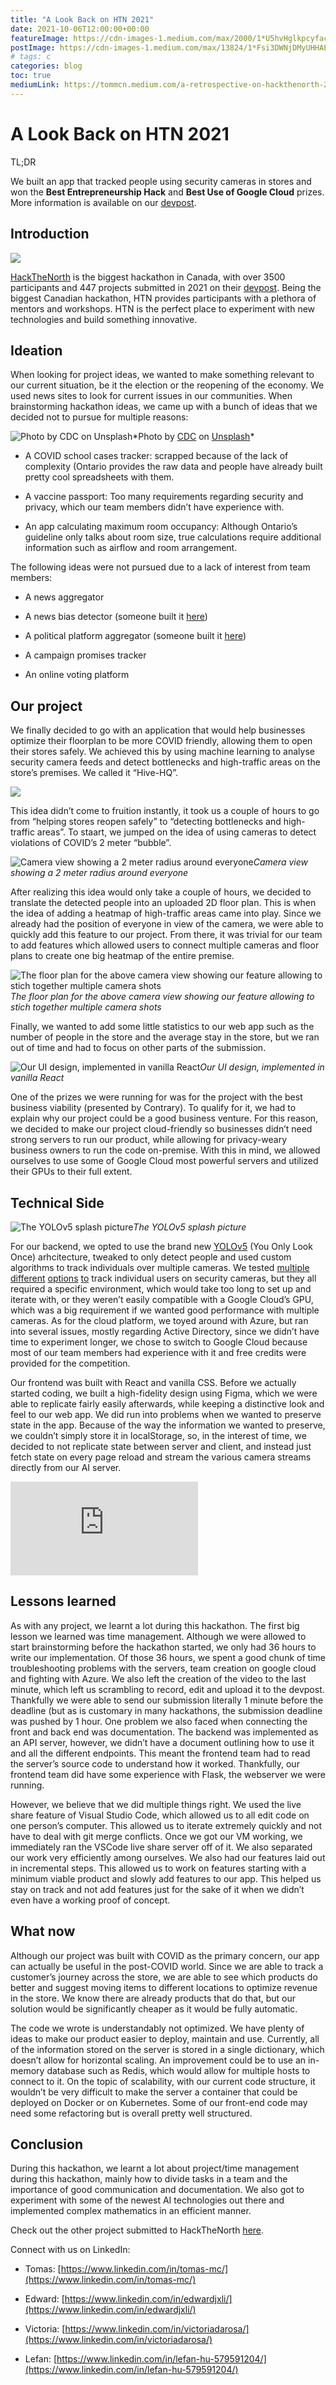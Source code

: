 ```yaml
---
title: "A Look Back on HTN 2021"
date: 2021-10-06T12:00:00+00:00
featureImage: https://cdn-images-1.medium.com/max/2000/1*U5hvHglkpcyfaccate0ABg.png
postImage: https://cdn-images-1.medium.com/max/13824/1*Fsi3DWNjDMyUHHAEp6-uFw.jpeg
# tags: c
categories: blog
toc: true
mediumLink: https://tommcn.medium.com/a-retrospective-on-hackthenorth-2021-130f570461c6
---
```


# A Look Back on HTN 2021

TL;DR

We built an app that tracked people using security cameras in stores and won the **Best Entrepreneurship Hack** and **Best Use of Google Cloud** prizes. More information is available on our [devpost](https://devpost.com/software/hive-hq).

## **Introduction**

![](https://cdn-images-1.medium.com/max/2000/1*U5hvHglkpcyfaccate0ABg.png)

[HackTheNorth](https://hackthenorth.com/) is the biggest hackathon in Canada, with over 3500 participants and 447 projects submitted in 2021 on their [devpost](https://hackthenorth2021.devpost.com/). Being the biggest Canadian hackathon, HTN provides participants with a plethora of mentors and workshops. HTN is the perfect place to experiment with new technologies and build something innovative.

## **Ideation**

When looking for project ideas, we wanted to make something relevant to our current situation, be it the election or the reopening of the economy. We used news sites to look for current issues in our communities. When brainstorming hackathon ideas, we came up with a bunch of ideas that we decided not to pursue for multiple reasons:

![Photo by [CDC](https://unsplash.com/@cdc?utm_source=medium&utm_medium=referral) on [Unsplash](https://unsplash.com?utm_source=medium&utm_medium=referral)](https://cdn-images-1.medium.com/max/8000/0*0LjM2RU9OLFgO78_)*Photo by [CDC](https://unsplash.com/@cdc?utm_source=medium&utm_medium=referral) on [Unsplash](https://unsplash.com?utm_source=medium&utm_medium=referral)*

* A COVID school cases tracker: scrapped because of the lack of complexity (Ontario provides the raw data and people have already built pretty cool spreadsheets with them.

* A vaccine passport: Too many requirements regarding security and privacy, which our team members didn’t have experience with.

* An app calculating maximum room occupancy: Although Ontario’s guideline only talks about room size, true calculations require additional information such as airflow and room arrangement.

The following ideas were not pursued due to a lack of interest from team members:

* A news aggregator

* A news bias detector (someone built it [here](https://devpost.com/software/bias-detector-xkptnu))

* A political platform aggregator (someone built it [here](https://devpost.com/software/poliviews))

* A campaign promises tracker

* An online voting platform

## **Our project**

We finally decided to go with an application that would help businesses optimize their floorplan to be more COVID friendly, allowing them to open their stores safely. We achieved this by using machine learning to analyse security camera feeds and detect bottlenecks and high-traffic areas on the store’s premises. We called it “Hive-HQ”.

![](https://cdn-images-1.medium.com/max/13824/1*Fsi3DWNjDMyUHHAEp6-uFw.jpeg)

This idea didn’t come to fruition instantly, it took us a couple of hours to go from “helping stores reopen safely” to “detecting bottlenecks and high-traffic areas”. To staart, we jumped on the idea of using cameras to detect violations of COVID’s 2 meter “bubble”.

![Camera view showing a 2 meter radius around everyone](https://cdn-images-1.medium.com/max/2000/1*hqBohWVWFYB99AOHc1_Jvg.png)*Camera view showing a 2 meter radius around everyone*

After realizing this idea would only take a couple of hours, we decided to translate the detected people into an uploaded 2D floor plan. This is when the idea of adding a heatmap of high-traffic areas came into play. Since we already had the position of everyone in view of the camera, we were able to quickly add this feature to our project. From there, it was trivial for our team to add features which allowed users to connect multiple cameras and floor plans to create one big heatmap of the entire premise.

![The floor plan for the above camera view showing our feature allowing to stich together multiple camera shots](https://cdn-images-1.medium.com/max/2000/1*nCuvHck7cxKD7GmwYt1RtA.png)*The floor plan for the above camera view showing our feature allowing to stich together multiple camera shots*

Finally, we wanted to add some little statistics to our web app such as the number of people in the store and the average stay in the store, but we ran out of time and had to focus on other parts of the submission.

![Our UI design, implemented in vanilla React](https://cdn-images-1.medium.com/max/3840/1*jrvnFA8Nyfv6Ck1OwMtsRQ.png)*Our UI design, implemented in vanilla React*

One of the prizes we were running for was for the project with the best business viability (presented by Contrary). To qualify for it, we had to explain why our project could be a good business venture. For this reason, we decided to make our project cloud-friendly so businesses didn’t need strong servers to run our product, while allowing for privacy-weary business owners to run the code on-premise. With this in mind, we allowed ourselves to use some of Google Cloud most powerful servers and utilized their GPUs to their full extent.

## **Technical Side**

![The YOLOv5 splash picture](https://cdn-images-1.medium.com/max/4960/1*SMTbRfSSsPNXWcryLet-8g.jpeg)*The YOLOv5 splash picture*

For our backend, we opted to use the brand new [YOLOv5](https://github.com/ultralytics/yolov5) (You Only Look Once) arhcitecture, tweaked to only detect people and used custom algorithms to track individuals over multiple cameras. We tested [multiple](https://github.com/arvganesh/Multi-Camera-Object-Tracking) [different](https://github.com/JunweiLiang/Object_Detection_Tracking) [options](https://github.com/samihormi/Multi-Camera-Person-Tracking-and-Re-Identification) [to](https://github.com/KunalArora/multiple-camera_multiple-people_tracking) track individual users on security cameras, but they all required a specific environment, which would take too long to set up and iterate with, or they weren’t easily compatible with a Google Cloud’s GPU, which was a big requirement if we wanted good performance with multiple cameras. As for the cloud platform, we toyed around with Azure, but ran into several issues, mostly regarding Active Directory, since we didn’t have time to experiment longer, we chose to switch to Google Cloud because most of our team members had experience with it and free credits were provided for the competition.

Our frontend was built with React and vanilla CSS. Before we actually started coding, we built a high-fidelity design using Figma, which we were able to replicate fairly easily afterwards, while keeping a distinctive look and feel to our web app. We did run into problems when we wanted to preserve state in the app. Because of the way the information we wanted to preserve, we couldn’t simply store it in localStorage, so, in the interest of time, we decided to not replicate state between server and client, and instead just fetch state on every page reload and stream the various camera streams directly from our AI server.

<iframe src="https://medium.com/media/8af87ba8a92c3f7d96c1a6cc1c7b1b4c" frameborder=0></iframe>

## **Lessons learned**

As with any project, we learnt a lot during this hackathon. The first big lesson we learned was time management. Although we were allowed to start brainstorming before the hackathon started, we only had 36 hours to write our implementation. Of those 36 hours, we spent a good chunk of time troubleshooting problems with the servers, team creation on google cloud and fighting with Azure. We also left the creation of the video to the last minute, which left us scrambling to record, edit and upload it to the devpost. Thankfully we were able to send our submission literally 1 minute before the deadline (but as is customary in many hackathons, the submission deadline was pushed by 1 hour. One problem we also faced when connecting the front and back end was documentation. The backend was implemented as an API server, however, we didn’t have a document outlining how to use it and all the different endpoints. This meant the frontend team had to read the server’s source code to understand how it worked. Thankfully, our frontend team did have some experience with Flask, the webserver we were running.

However, we believe that we did multiple things right. We used the live share feature of Visual Studio Code, which allowed us to all edit code on one person’s computer. This allowed us to iterate extremely quickly and not have to deal with git merge conflicts. Once we got our VM working, we immediately ran the VSCode live share server off of it. We also separated our work very efficiently among ourselves. We also had our features laid out in incremental steps. This allowed us to work on features starting with a minimum viable product and slowly add features to our app. This helped us stay on track and not add features just for the sake of it when we didn’t even have a working proof of concept.

## **What now**

Although our project was built with COVID as the primary concern, our app can actually be useful in the post-COVID world. Since we are able to track a customer’s journey across the store, we are able to see which products do better and suggest moving items to different locations to optimize revenue in the store. We know there are already products that do that, but our solution would be significantly cheaper as it would be fully automatic.

The code we wrote is understandably not optimized. We have plenty of ideas to make our product easier to deploy, maintain and use. Currently, all of the information stored on the server is stored in a single dictionary, which doesn’t allow for horizontal scaling. An improvement could be to use an in-memory database such as Redis, which would allow for multiple hosts to connect to it. On the topic of scalability, with our current code structure, it wouldn’t be very difficult to make the server a container that could be deployed on Docker or on Kubernetes. Some of our front-end code may need some refactoring but is overall pretty well structured.

## **Conclusion**

During this hackathon, we learnt a lot about project/time management during this hackathon, mainly how to divide tasks in a team and the importance of good communication and documentation. We also got to experiment with some of the newest AI technologies out there and implemented complex mathematics in an efficient manner.

Check out the other project submitted to HackTheNorth [here](https://hackthenorth2021.devpost.com/).

Connect with us on LinkedIn:

* Tomas: [https://www.linkedin.com/in/tomas-mc/](https://www.linkedin.com/in/tomas-mc/)

* Edward: [https://www.linkedin.com/in/edwardjxli/](https://www.linkedin.com/in/edwardjxli/)

* Victoria: [https://www.linkedin.com/in/victoriadarosa/](https://www.linkedin.com/in/victoriadarosa/)

* Lefan: [https://www.linkedin.com/in/lefan-hu-579591204/](https://www.linkedin.com/in/lefan-hu-579591204/)
